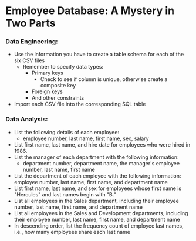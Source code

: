 # Employee Database: A Mystery in Two Parts

### Data Engineering:

  - Use the information you have to create a table schema for each of the six CSV files
      - Remember to specify data types:
        - Primary keys 
          - Check to see if column is unique, otherwise create a composite key
        - Foreign keys
        - And other constraints
  - Import each CSV file into the corresponding SQL table

### Data Analysis:

  - List the following details of each employee: 
    - employee number, last name, first name, sex, salary
  - List first name, last name, and hire date for employees who were hired in 1986.
  - List the manager of each department with the following information: 
    - department number, department name, the manager's employee number, last name, first name
  - List the department of each employee with the following information: employee number, last name, first name, and department name
  - List first name, last name, and sex for employees whose first name is "Hercules" and last names begin with "B."
  - List all employees in the Sales department, including their employee number, last name, first name, and department name
  - List all employees in the Sales and Development departments, including their employee number, last name, first name, and department name
  - In descending order, list the frequency count of employee last names, i.e., how many employees share each last name
